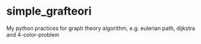 # simple_grafteori
My python practices for graph theory algorithm, e.g. eulerian path, dijkstra and 4-color-problem
